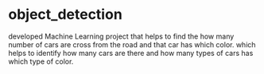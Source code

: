 # object_detection
developed Machine Learning project that helps to find the how many number of cars are cross from the road and that car has which color. which helps to identify how many cars are there and how many types of cars has which type of color.
